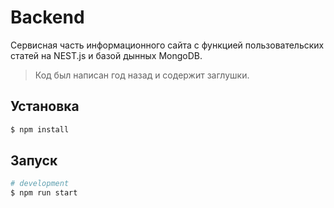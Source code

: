# Backend

Сервисная часть информационного сайта с функцией пользовательских статей на NEST.js и базой дынных МongoDB.

> Код был написан год назад и содержит заглушки.

## Установка

```bash
$ npm install
```

## Запуск

```bash
# development
$ npm run start
```
